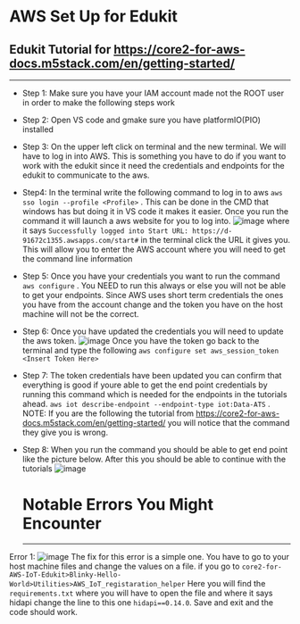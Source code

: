 # AWS Set Up for Edukit
## Edukit Tutorial for https://core2-for-aws-docs.m5stack.com/en/getting-started/
------------------------------------------------------------------------------------
- Step 1: Make sure you have your IAM account made not the ROOT user in order to make the following steps work
- Step 2: Open VS code and gmake sure you have platformIO(PIO) installed
- Step 3: On the upper left click on terminal and the new terminal. We will have to log in into AWS. This is something you have to do if you want to work with the edukit since it need the credentials and endpoints for the edukit to communicate to the aws.
- Step4: In the terminal write the following command to log in to aws `aws sso login --profile <Profile>` . This can be done in the CMD that windows has but doing it in VS code it makes it easier. Once you run the command it will launch a aws website for you to log into. 
![image](https://github.com/NightNovas/AWS-SDP-2023/assets/62362854/cb2b3798-d9da-43db-9079-3f5934700e49)
where it says `Successfully logged into Start URL: https://d-91672c1355.awsapps.com/start#` in the terminal click the URL it gives you. This will allow you to enter the AWS account where you will need to get the command line information
- Step 5: Once you have your credentials you want to run the command `aws configure` . You NEED to run this always or else you will not be able to get your endpoints. Since AWS uses short term credentials the ones you have from the account change and the token you have on the host machine will not be the correct.
- Step 6: Once you have updated the credentials you will need to update the aws token.
  ![image](https://github.com/NightNovas/AWS-SDP-2023/assets/62362854/7f1232d1-5106-434e-858f-6846abde1265)
  Once you have the token go back to the terminal and type the following `aws configure set aws_session_token <Insert Token Here>`
- Step 7: The token credentials have been updated you can confirm that everything is good if youre able to get the end point credentials by running this command which is needed for the endpoints in the tutorials ahead. `aws iot describe-endpoint --endpoint-type iot:Data-ATS` . NOTE: If you are the following the tutorial from https://core2-for-aws-docs.m5stack.com/en/getting-started/ you will notice that the command they give you is wrong.
- Step 8: When you run the command you should be able to get end point like the picture below. After this you should be able to continue with the tutorials
  ![image](https://github.com/NightNovas/AWS-SDP-2023/assets/62362854/3d8a4cc0-942f-483d-8711-dc1f999beab6)

  # Notable Errors You Might Encounter
   ------------------------------------------------------------------------------------
Error 1: ![image](https://github.com/NightNovas/AWS-SDP-2023/assets/62362854/cd7ea877-b57a-487e-bb80-e0e8de997af8)
The fix for this error is a simple one. You have to go to your host machine files and change the values on a file. 
if you go to `core2-for-AWS-IoT-Edukit>Blinky-Hello-World>Utilities>AWS_IoT_registaration_helper` Here you will find the `requirements.txt` where you will have to open the file and where it says hidapi change the line to this one `hidapi==0.14.0`. Save and exit and the code should work.
